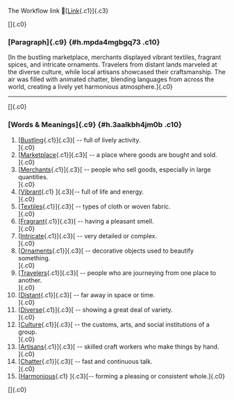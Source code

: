 The Workflow link
👏[[Link](https://www.google.com/url?q=http://www.google.com&sa=D&source=editors&ust=1759436280765592&usg=AOvVaw3iRkiZ8FV3x6CIx22W_AvL){.c1}]{.c3}

[]{.c0}

### [Paragraph]{.c9} {#h.mpda4mgbgq73 .c10}

[In the bustling marketplace, merchants displayed vibrant textiles,
fragrant spices, and intricate ornaments. Travelers from distant lands
marveled at the diverse culture, while local artisans showcased their
craftsmanship. The air was filled with animated chatter, blending
languages from across the world, creating a lively yet harmonious
atmosphere.]{.c0}

------------------------------------------------------------------------

[]{.c0}

### [Words & Meanings]{.c9} {#h.3aalkbh4jm0b .c10}

1.  [[Bustling](https://www.google.com/url?q=http://www.google.com&sa=D&source=editors&ust=1759436280766689&usg=AOvVaw1SKwO1WdoRykMSCGHFVGKI){.c1}]{.c3}[ --
    full of lively activity.\
    ]{.c0}
2.  [[Marketplace](https://www.google.com/url?q=http://www.google.com&sa=D&source=editors&ust=1759436280766946&usg=AOvVaw0UE_59ZWoXKv8UPp4qwND2){.c1}]{.c3}[ --
    a place where goods are bought and sold.\
    ]{.c0}
3.  [[Merchants](https://www.google.com/url?q=http://www.google.com&sa=D&source=editors&ust=1759436280767324&usg=AOvVaw1D40sqhW8zcw6jfJFdibui){.c1}]{.c3}[ --
    people who sell goods, especially in large quantities.\
    ]{.c0}
4.  [[Vibrant](https://www.google.com/url?q=http://www.google.com&sa=D&source=editors&ust=1759436280767720&usg=AOvVaw2EiupMnpxXykj1O_5AgfJF){.c1}
    ]{.c3}[-- full of life and energy.\
    ]{.c0}
5.  [[Textiles](https://www.google.com/url?q=http://www.google.com&sa=D&source=editors&ust=1759436280768074&usg=AOvVaw2nMjOLtprfsxiQe7RN9Xwr){.c1}]{.c3}[ --
    types of cloth or woven fabric.\
    ]{.c0}
6.  [[Fragrant](https://www.google.com/url?q=http://www.google.com&sa=D&source=editors&ust=1759436280768415&usg=AOvVaw2xv8cMv-z9zEQKD3OV11zi){.c1}]{.c3}[ --
    having a pleasant smell.\
    ]{.c0}
7.  [[Intricate](https://www.google.com/url?q=http://www.google.com&sa=D&source=editors&ust=1759436280768723&usg=AOvVaw3UMdNnn6GmXH13xuZQhCyB){.c1}]{.c3}[ --
    very detailed or complex.\
    ]{.c0}
8.  [[Ornaments](https://www.google.com/url?q=http://www.google.com&sa=D&source=editors&ust=1759436280769047&usg=AOvVaw1SwICD-OIu-lEJ7l_qmrHm){.c1}]{.c3}[ --
    decorative objects used to beautify something.\
    ]{.c0}
9.  [[Travelers](https://www.google.com/url?q=http://www.google.com&sa=D&source=editors&ust=1759436280769397&usg=AOvVaw2i3kX5uJY2RLgCtKrtdJD_){.c1}]{.c3}[ --
    people who are journeying from one place to another.\
    ]{.c0}
10. [[Distant](https://www.google.com/url?q=http://www.google.com&sa=D&source=editors&ust=1759436280769847&usg=AOvVaw1Yc2xsTm8uixKwBaWdsURd){.c1}]{.c3}[ --
    far away in space or time.\
    ]{.c0}
11. [[Diverse](https://www.google.com/url?q=http://www.google.com&sa=D&source=editors&ust=1759436280770156&usg=AOvVaw2hxVBnaTJ_w_DeMr4DGCLf){.c1}]{.c3}[ --
    showing a great deal of variety.\
    ]{.c0}
12. [[Culture](https://www.google.com/url?q=http://www.google.com&sa=D&source=editors&ust=1759436280770510&usg=AOvVaw3VN4KIAk9Ea9tLZtLxOosO){.c1}]{.c3}[ --
    the customs, arts, and social institutions of a group.\
    ]{.c0}
13. [[Artisans](https://www.google.com/url?q=http://www.google.com&sa=D&source=editors&ust=1759436280770927&usg=AOvVaw2ILfDZ43SlrHBJ9_PI-Yov){.c1}]{.c3}[ --
    skilled craft workers who make things by hand.\
    ]{.c0}
14. [[Chatter](https://www.google.com/url?q=http://www.google.com&sa=D&source=editors&ust=1759436280771297&usg=AOvVaw3qGoBO2_ADKmCud67fhJv1){.c1}]{.c3}[ --
    fast and continuous talk.\
    ]{.c0}
15. [[Harmonious](https://www.google.com/url?q=http://www.google.com&sa=D&source=editors&ust=1759436280771549&usg=AOvVaw0x3H6k_1VcL6rKbpxFiB4-){.c1}
    ]{.c3}[-- forming a pleasing or consistent whole.]{.c0}

[]{.c0}
